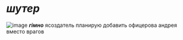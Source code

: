 # ___шутер___
![image](https://github.com/user-attachments/assets/cea27a27-3f45-44bd-99e3-113dbeb91255)
___гiмно___ ясоздатель планирую добавить офицерова андрея вместо врагов


